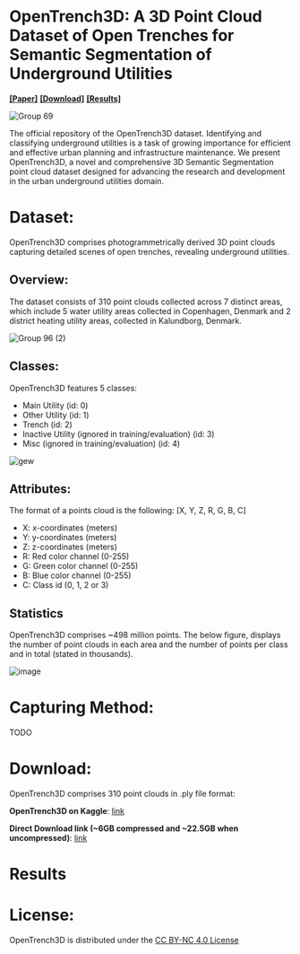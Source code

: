 # OpenTrench3D: A 3D Point Cloud Dataset of Open Trenches for Semantic Segmentation of Underground Utilities
[**[Paper]**]() [**[Download]**](#download) [**[Results]**](#results)

![Group 69](https://github.com/SimonBuusJensen/OpenTrench3D/assets/32246995/08534599-0b4a-4e17-88ee-7b9bacf99d6d)

The official repository of the OpenTrench3D dataset.
Identifying and classifying underground utilities is a task of growing importance for efficient and effective urban planning and infrastructure maintenance. 
We present OpenTrench3D, a novel and comprehensive 3D Semantic Segmentation point cloud dataset designed for advancing the research and development in the urban underground utilities domain. 

# Dataset:
OpenTrench3D comprises photogrammetrically derived 3D point clouds capturing detailed scenes of open trenches, revealing underground utilities.

## Overview:
The dataset consists of 310 point clouds collected across 7 distinct areas, which include 5 water utility areas collected in Copenhagen, Denmark and 2 district heating utility areas, collected in Kalundborg, Denmark.

![Group 96 (2)](https://github.com/SimonBuusJensen/OpenTrench3D/assets/32246995/cffeaf36-3768-4aac-830b-ed3fea61de6e)

## Classes:
OpenTrench3D features 5 classes: 
- Main Utility (id: 0)
- Other Utility (id: 1)
- Trench (id: 2)
- Inactive Utility (ignored in training/evaluation) (id: 3)
- Misc (ignored in training/evaluation) (id: 4)

![gew](https://github.com/SimonBuusJensen/OpenTrench3D/assets/32246995/b56bf874-0142-4a74-867c-886037431aec)

## Attributes:
The format of a points cloud is the following: [X, Y, Z, R, G, B, C]
- X: x-coordinates (meters)
- Y: y-coordinates (meters)
- Z: z-coordinates (meters)
- R: Red color channel (0-255)
- G: Green color channel (0-255)
- B: Blue color channel (0-255)
- C: Class id (0, 1, 2 or 3)

## Statistics
OpenTrench3D comprises ~498 million points. The below figure, displays the number of point clouds in each area and the number of points per class and in total (stated in thousands).

![image](https://github.com/SimonBuusJensen/OpenTrench3D/assets/32246995/7254c8a7-567c-4a72-95cf-faad7af4b446)


# Capturing Method:
TODO

# Download:
OpenTrench3D comprises 310 point clouds in .ply file format:

**OpenTrench3D on Kaggle**: [link](https://www.kaggle.com/datasets/hestogpony/opentrench3d/data?select=Examples)

**Direct Download link (~6GB compressed and ~22.5GB when uncompressed)**: [link](https://www.kaggle.com/datasets/hestogpony/opentrench3d/download?datasetVersionNumber=1)


# Results

# License:
OpenTrench3D is distributed under the [CC BY-NC 4.0 License](https://creativecommons.org/licenses/by-nc/4.0/)

